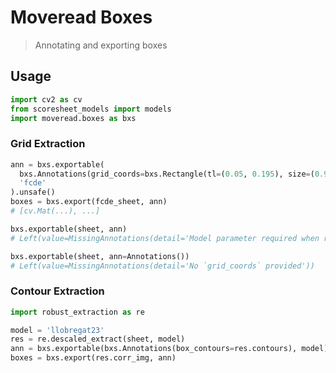 # Moveread Boxes

> Annotating and exporting boxes

## Usage

```python
import cv2 as cv
from scoresheet_models import models
import moveread.boxes as bxs
```

### Grid Extraction

```python
ann = bxs.exportable(
  bxs.Annotations(grid_coords=bxs.Rectangle(tl=(0.05, 0.195), size=(0.935, 0.66))),
  'fcde'
).unsafe()
boxes = bxs.export(fcde_sheet, ann)
# [cv.Mat(...), ...]

bxs.exportable(sheet, ann)
# Left(value=MissingAnnotations(detail='Model parameter required when relying on `grid_coords`'))

bxs.exportable(sheet, ann=Annotations())
# Left(value=MissingAnnotations(detail='No `grid_coords` provided'))
```

### Contour Extraction

```python
import robust_extraction as re

model = 'llobregat23'
res = re.descaled_extract(sheet, model)
ann = bxs.exportable(bxs.Annotations(box_contours=res.contours), model).unsafe()
boxes = bxs.export(res.corr_img, ann)
```